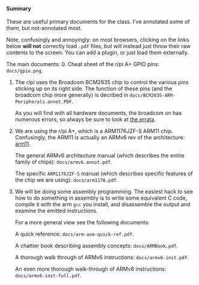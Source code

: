 #### Summary

These are useful primary documents for the class.  I've annotated some
of them, but not-annotated most.

Note, confusingly and annoyingly: on most browsers, clicking on the
links below **will not** correctly load `.pdf` files, but will instead
just throw their raw contents to the screen.  You can add a plugin,
or just load them externally.

The main documents:
   0.  Cheat sheet of the r/pi A+ GPIO pins: `docs/gpio.png`.

   1.  The r/pi uses the Broadcom BCM2835 chip to control  the various
       pins sticking up on its right side.  The function of these
       pins (and the broadcom chip more generally) is decribed in
       `docs/BCM2835-ARM-Peripherals.annot.PDF`.

       As you will find with all hardware documents, the broadcom
       on has numerous errors, so always be sure to look at [the
       errata](https://elinux.org/BCM2835_datasheet_errata).

   2. We are using the r/pi A+, which is a ARM1176JZF-S ARM11 chip.
      Confusingly, the ARM11 is actually an ARMv6 rev of the
      architecture: [arm11](https://en.wikipedia.org/wiki/ARM11).
  
      The general ARMv6 architecture manual (which describes the entire
      family of chips): `docs/armv6.annot.pdf`.

      The specific `ARM1176JZF-S` manual (which describes specific features
      of the chip we are using):  `docs/arm1176.pdf`.

   2. We will be doing some assembly programming.  The easiest hack to
      see how to do something in assembly is to write some equivalent C
      code, compile it with the arm `gcc` you install, and disassemble
      the output and examine the emitted instructions.   

      For a more general view see the following documents:

      A quick reference: `docs/arm-asm-quick-ref.pdf`.

      A chattier book describing assembly concepts: `docs/ARMBook.pdf`.

      A thorough walk through of ARMv6 instructions: `docs/armv6-inst.pdf`.

      An even more thorough walk-through of ARMv6 instructions: `docs/armv6-inst-full.pdf`.
